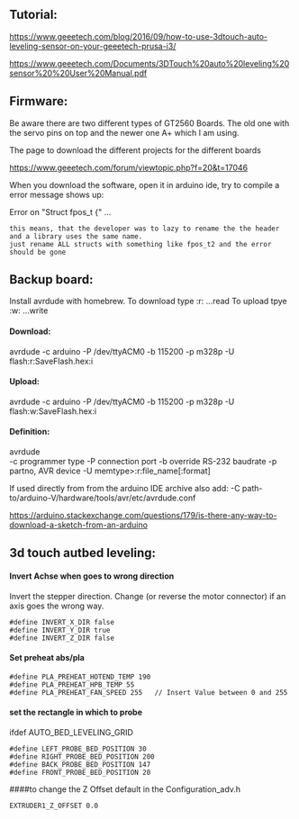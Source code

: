 ## Tutorial:  

 https://www.geeetech.com/blog/2016/09/how-to-use-3dtouch-auto-leveling-sensor-on-your-geeetech-prusa-i3/

 https://www.geeetech.com/Documents/3DTouch%20auto%20leveling%20sensor%20%20User%20Manual.pdf


 ## Firmware:  

 Be aware there are two different types of GT2560 Boards. The old one with the servo pins on top and the newer one A+ which I am using.

The page to download the different projects for the different boards

 https://www.geeetech.com/forum/viewtopic.php?f=20&t=17046

 When you download the software, open it in arduino ide, try to compile a error message shows up:

 Error on "Struct fpos_t {" ...
 
	this means, that the developer was to lazy to rename the the header and a library uses the same name.
	just rename ALL structs with something like fpos_t2 and the error should be gone


## Backup board:  

Install avrdude with homebrew.
To download type :r: ...read
To upload tpye :w: ...write

#### Download:

avrdude -c arduino -P /dev/ttyACM0 -b 115200 -p m328p -U flash:r:SaveFlash.hex:i

#### Upload: 

avrdude -c arduino -P /dev/ttyACM0 -b 115200 -p m328p -U flash:w:SaveFlash.hex:i

#### Definition: 
avrdude \
    -c programmer type 
    -P connection port 
    -b override RS-232 baudrate
    -p partno, AVR device
    -U memtype>:r:file_name[:format]

If used directly from from the arduino IDE archive also add:
-C path-to/arduino-V/hardware/tools/avr/etc/avrdude.conf

https://arduino.stackexchange.com/questions/179/is-there-any-way-to-download-a-sketch-from-an-arduino


## 3d touch autbed leveling: 

#### Invert Achse when goes to wrong direction
Invert the stepper direction. Change (or reverse the motor connector) if an axis goes the wrong way.

    #define INVERT_X_DIR false
    #define INVERT_Y_DIR true
    #define INVERT_Z_DIR false

#### Set preheat abs/pla 
    #define PLA_PREHEAT_HOTEND_TEMP 190
    #define PLA_PREHEAT_HPB_TEMP 55
    #define PLA_PREHEAT_FAN_SPEED 255   // Insert Value between 0 and 255

#### set the rectangle in which to probe
ifdef AUTO_BED_LEVELING_GRID

    #define LEFT_PROBE_BED_POSITION 30
    #define RIGHT_PROBE_BED_POSITION 200
    #define BACK_PROBE_BED_POSITION 147
    #define FRONT_PROBE_BED_POSITION 20

####to change the Z Offset default 
in the Configuration_adv.h

	EXTRUDER1_Z_OFFSET 0.0 
